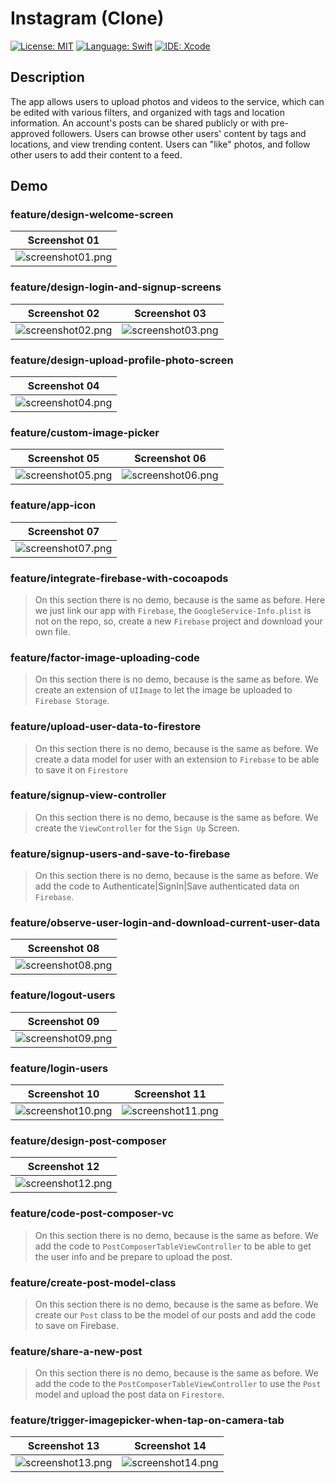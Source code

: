# Instagram (Clone)
[![License: MIT](https://img.shields.io/badge/License-MIT-yellow.svg)](https://opensource.org/licenses/MIT)
[![Language: Swift](https://img.shields.io/badge/Language-Swift-red.svg)](https://swift.org/blog/)
[![IDE: Xcode](https://img.shields.io/badge/IDE-Xcode%2010.3-blue.svg)](https://developer.apple.com/xcode/)

## Description
The app allows users to upload photos and videos to the service, which can be edited with various filters, and organized with tags and location information. An account's posts can be shared publicly or with pre-approved followers. Users can browse other users' content by tags and locations, and view trending content. Users can "like" photos, and follow other users to add their content to a feed.

## Demo
### feature/design-welcome-screen
| Screenshot 01 |
| ------------- |
| ![screenshot01.png](.screenshots/screenshot01.png) |

### feature/design-login-and-signup-screens
| Screenshot 02 | Screenshot 03 |
| ------------- | ------------- |
| ![screenshot02.png](.screenshots/screenshot02.png) | ![screenshot03.png](.screenshots/screenshot03.png) |

### feature/design-upload-profile-photo-screen
| Screenshot 04 |
| ------------- |
| ![screenshot04.png](.screenshots/screenshot04.png) |

### feature/custom-image-picker
| Screenshot 05 | Screenshot 06 |
| ------------- | ------------- |
| ![screenshot05.png](.screenshots/screenshot05.png) | ![screenshot06.png](.screenshots/screenshot06.png) |

### feature/app-icon
| Screenshot 07 |
| ------------- |
| ![screenshot07.png](.screenshots/screenshot07.png) |

### feature/integrate-firebase-with-cocoapods
> On this section there is no demo, because is the same as before.
> Here we just link our app with `Firebase`, the `GoogleService-Info.plist` is not on the repo, so, create a new `Firebase` project and download your own file.

### feature/factor-image-uploading-code
> On this section there is no demo, because is the same as before.
> We create an extension of `UIImage` to let the image be uploaded to `Firebase Storage`.

### feature/upload-user-data-to-firestore
> On this section there is no demo, because is the same as before.
> We create a data model for user with an extension to `Firebase` to be able to save it on `Firestore`

### feature/signup-view-controller
> On this section there is no demo, because is the same as before.
> We create the `ViewController` for the `Sign Up` Screen.

### feature/signup-users-and-save-to-firebase
> On this section there is no demo, because is the same as before.
> We add the code to Authenticate|SignIn|Save authenticated data on `Firebase`.

### feature/observe-user-login-and-download-current-user-data
| Screenshot 08 |
| ------------- |
| ![screenshot08.png](.screenshots/screenshot08.png) |

### feature/logout-users
| Screenshot 09 |
| ------------- |
| ![screenshot09.png](.screenshots/screenshot09.png) |

### feature/login-users
| Screenshot 10 | Screenshot 11 |
| ------------- | ------------- |
| ![screenshot10.png](.screenshots/screenshot10.png) | ![screenshot11.png](.screenshots/screenshot11.png) |

### feature/design-post-composer
| Screenshot 12 |
| ------------- |
| ![screenshot12.png](.screenshots/screenshot12.png) |

### feature/code-post-composer-vc
> On this section there is no demo, because is the same as before.
> We add the code to `PostComposerTableViewController` to be able to get the user info and be prepare to upload the post.

### feature/create-post-model-class
> On this section there is no demo, because is the same as before.
> We create our `Post` class to be the model of our posts and add the code to save on Firebase.

### feature/share-a-new-post
> On this section there is no demo, because is the same as before.
> We add the code to the `PostComposerTableViewController` to use the `Post` model and upload the post data on `Firestore`.

### feature/trigger-imagepicker-when-tap-on-camera-tab
| Screenshot 13 | Screenshot 14 |
| ------------- | ------------- |
| ![screenshot13.png](.screenshots/screenshot13.png) | ![screenshot14.png](.screenshots/screenshot14.png) |